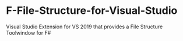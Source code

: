 # F-File-Structure-for-Visual-Studio
Visual Studio Extension for VS 2019 that provides a File Structure Toolwindow for F#
